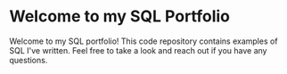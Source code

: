 # Welcome to my SQL Portfolio
Welcome to my SQL portfolio! This code repository contains examples of SQL I've written. Feel free to take a look and reach out if you have any questions.
